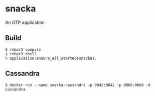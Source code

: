 snacka
=====

An OTP application

Build
-----

    $ rebar3 compile
    $ rebar3 shell
    > application:ensure_all_started(snacka).    


Cassandra
-----

    $ docker run --name snacka-cassandra -p 9042:9042 -p 9060:9060 -d cassandra